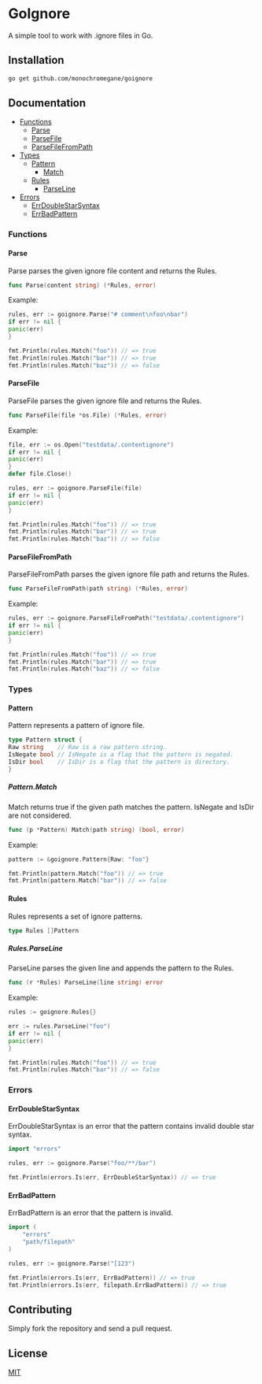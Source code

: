 # GoIgnore

A simple tool to work with .ignore files in Go.

## Installation

```bash
go get github.com/monochromegane/goignore
```

## Documentation

- [Functions](#functions)
    - [Parse](#parse)
    - [ParseFile](#parsefile)
    - [ParseFileFromPath](#parsefilefrompath)
- [Types](#types)
    - [Pattern](#pattern)
        - [Match](#patternmatch)
    - [Rules](#rules)
        - [ParseLine](#rulesparseline)
- [Errors](#errors)
    - [ErrDoubleStarSyntax](#errdoublestarsyntax)
    - [ErrBadPattern](#errbadpattern)

### Functions

#### Parse

Parse parses the given ignore file content and returns the Rules.

```go
func Parse(content string) (*Rules, error)
```

Example:

```go
rules, err := goignore.Parse("# comment\nfoo\nbar")
if err != nil {
panic(err)
}

fmt.Println(rules.Match("foo")) // => true
fmt.Println(rules.Match("bar")) // => true
fmt.Println(rules.Match("baz")) // => false
```

#### ParseFile

ParseFile parses the given ignore file and returns the Rules.

```go
func ParseFile(file *os.File) (*Rules, error)
```

Example:

```go
file, err := os.Open("testdata/.contentignore")
if err != nil {
panic(err)
}
defer file.Close()

rules, err := goignore.ParseFile(file)
if err != nil {
panic(err)
}

fmt.Println(rules.Match("foo")) // => true
fmt.Println(rules.Match("bar")) // => true
fmt.Println(rules.Match("baz")) // => false
```

#### ParseFileFromPath

ParseFileFromPath parses the given ignore file path and returns the Rules.

```go
func ParseFileFromPath(path string) (*Rules, error)
```

Example:

```go
rules, err := goignore.ParseFileFromPath("testdata/.contentignore")
if err != nil {
panic(err)
}

fmt.Println(rules.Match("foo")) // => true
fmt.Println(rules.Match("bar")) // => true
fmt.Println(rules.Match("baz")) // => false
```

### Types

#### Pattern

Pattern represents a pattern of ignore file.

```go
type Pattern struct {
Raw string    // Raw is a raw pattern string.
IsNegate bool // IsNegate is a flag that the pattern is negated.
IsDir bool    // IsDir is a flag that the pattern is directory.
}
```

##### Pattern.Match

Match returns true if the given path matches the pattern. IsNegate and IsDir are not considered.

```go
func (p *Pattern) Match(path string) (bool, error)
```

Example:

```go
pattern := &goignore.Pattern{Raw: "foo"}

fmt.Println(pattern.Match("foo")) // => true
fmt.Println(pattern.Match("bar")) // => false
```

#### Rules

Rules represents a set of ignore patterns.

```go
type Rules []Pattern
```

##### Rules.ParseLine

ParseLine parses the given line and appends the pattern to the Rules.

```go
func (r *Rules) ParseLine(line string) error
```

Example:

```go
rules := goignore.Rules{}

err := rules.ParseLine("foo")
if err != nil {
panic(err)
}

fmt.Println(rules.Match("foo")) // => true
fmt.Println(rules.Match("bar")) // => false
```

### Errors

#### ErrDoubleStarSyntax

ErrDoubleStarSyntax is an error that the pattern contains invalid double star syntax.

```go
import "errors"

rules, err := goignore.Parse("foo/**/bar")

fmt.Println(errors.Is(err, ErrDoubleStarSyntax)) // => true
```

#### ErrBadPattern

ErrBadPattern is an error that the pattern is invalid.

```go
import (
    "errors"
	"path/filepath"
)

rules, err := goignore.Parse("[123")

fmt.Println(errors.Is(err, ErrBadPattern)) // => true
fmt.Println(errors.Is(err, filepath.ErrBadPattern)) // => true
```

## Contributing

Simply fork the repository and send a pull request.

## License

[MIT](./LICENSE)

